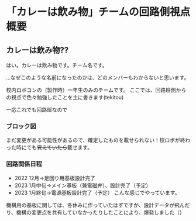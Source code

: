 # 「カレーは飲み物」チームの回路側視点概要
## カレーは飲み物??
はい。カレーは飲み物です。チーム名です。

...なぜこのような名前になったのかは、どのメンバーもわからないと思います。

校内ロボコンの（製作時）一年生のみのチームです。
ここでは、回路班側からの視点で色々勉強したことを主に書きます(tekitou)

一応これでも回路班なので

### ブロック図
まだ変更がある可能性があるので、確定したものを載せられない！校ロボが終わった時にでも~~覚えていたら~~載せます。
### 回路関係日程
- 2022 12月→足回り用基板設計完了
- 2023 1月中旬→メイン基板（兼電磁弁）、設計完了（予定）
- 2023 1月終旬→電源基板設計完了（予定）
こんな感じでやっています。

機構用の基板に関しては、冬休みに作っていたはずですが、設計データが飛んだり、機構の変更点を共有していなかったりしたことにより、爆発しました（）
